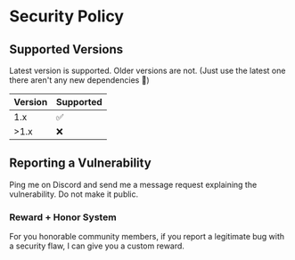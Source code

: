 # Security Policy

## Supported Versions

Latest version is supported. Older versions are not. (Just use the latest one there aren't any new dependencies 🫠)

| Version | Supported          |
| ------- | ------------------ |
| 1.x   | :white_check_mark: |
| >1.x | :x:                  |

## Reporting a Vulnerability

Ping me on Discord and send me a message request explaining the vulnerability. Do not make it public. 

### Reward + Honor System
For you honorable community members, if you report a legitimate bug with a security flaw, I can give you a custom reward. 
